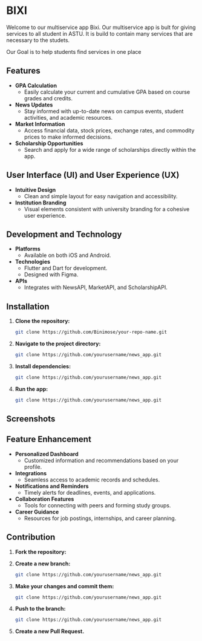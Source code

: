 # BIXI

Welcome to our multiservice app Bixi. Our multiservice app is bult for giving services to all student in ASTU. It is build to contain many services that are necessary to the studets.

Our Goal is to help students find services in one place 


## Features

- **GPA Calculation**
  - Easily calculate your current and cumulative GPA based on course grades and credits.
- **News Updates**
  - Stay informed with up-to-date news on campus events, student activities, and academic resources.
- **Market Information**
  - Access financial data, stock prices, exchange rates, and commodity prices to make informed decisions.
- **Scholarship Opportunities**
  - Search and apply for a wide range of scholarships directly within the app.

## User Interface (UI) and User Experience (UX)

- **Intuitive Design**
  - Clean and simple layout for easy navigation and accessibility.
- **Institution Branding**
  - Visual elements consistent with university branding for a cohesive user experience.

## Development and Technology

- **Platforms**
  - Available on both iOS and Android.
- **Technologies**
  - Flutter and Dart for development.
  - Designed with Figma.
- **APIs**
  - Integrates with NewsAPI, MarketAPI, and ScholarshipAPI.

## Installation

1. **Clone the repository:**
   ```bash
   git clone https://github.com/Binimose/your-repo-name.git

2. **Navigate to the project directory:**
   ```bash
   git clone https://github.com/yourusername/news_app.git

3. **Install dependencies:**
   ```bash
   git clone https://github.com/yourusername/news_app.git

4. **Run the app:**
   ```bash
   git clone https://github.com/yourusername/news_app.git


## Screenshots


## Feature Enhancement

- **Personalized Dashboard**
  - Customized information and recommendations based on your profile.
- **Integrations**
  - Seamless access to academic records and schedules.
- **Notifications and Reminders**
  - Timely alerts for deadlines, events, and applications.
- **Collaboration Features**
  - Tools for connecting with peers and forming study groups.
- **Career Guidance**
  - Resources for job postings, internships, and career planning.
 

## Contribution

1. **Fork the repository:**

2. **Create a new branch:**
   ```bash
   git clone https://github.com/yourusername/news_app.git
   
3. **Make your changes and commit them:**
   ```bash
   git clone https://github.com/yourusername/news_app.git
   
4. **Push to the branch:**
   ```bash
   git clone https://github.com/yourusername/news_app.git
   
5. **Create a new Pull Request.**

